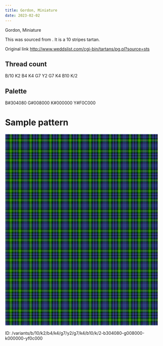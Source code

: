 ```yaml
---
title: Gordon, Miniature
date: 2023-02-02
---
```

Gordon, Miniature

This was sourced from <no value>.  It is a 10 stripes tartan.

Original link http://www.weddslist.com/cgi-bin/tartans/pg.pl?source=sts

## Thread count
B/10 K2 B4 K4 G7 Y2 G7 K4 B10 K/2

## Palette
B#304080 G#008000 K#000000 Y#F0C000

# Sample pattern

![Tartan detail](tartan.png "B/10 K2 B4 K4 G7 Y2 G7 K4 B10 K/2 tartan")

ID: /variants/b/10/k2/b4/k4/g7/y2/g7/k4/b10/k/2-b304080-g008000-k000000-yf0c000
